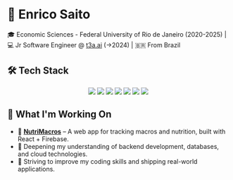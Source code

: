 # 🚀 Enrico Saito  

🎓 Economic Sciences - Federal University of Rio de Janeiro (2020-2025) | 💻 Jr Software Engineer @ [t3a.ai](https://t3a.ai) (->2024) | 🇧🇷 From Brazil

## 🛠 Tech Stack  

<p align="center">
  <img src="https://img.shields.io/badge/Python-3776AB?style=for-the-badge&logo=python&logoColor=white" />
  <img src="https://img.shields.io/badge/JavaScript-F7DF1E?style=for-the-badge&logo=javascript&logoColor=black" />
  <img src="https://img.shields.io/badge/TypeScript-3178C6?style=for-the-badge&logo=typescript&logoColor=white" />
  <img src="https://img.shields.io/badge/React-61DAFB?style=for-the-badge&logo=react&logoColor=black" />
  <img src="https://img.shields.io/badge/MySQL-4479A1?style=for-the-badge&logo=mysql&logoColor=white" />
  <img src="https://img.shields.io/badge/Golang-00ADD8?style=for-the-badge&logo=go&logoColor=white" />
  <img src="https://img.shields.io/badge/Node.js-339933?style=for-the-badge&logo=nodedotjs&logoColor=white" />
</p>

## 🔨 What I'm Working On  

- 🍉 [**NutriMacros**](https://macro-calculator-e0c96.web.app/) – A web app for tracking macros and nutrition, built with React + Firebase.  
- 📖 Deepening my understanding of backend development, databases, and cloud technologies.  
- 🎯 Striving to improve my coding skills and shipping real-world applications.  
